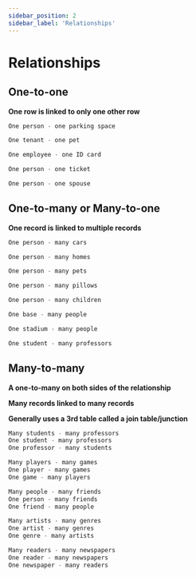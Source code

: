 ```yaml
---
sidebar_position: 2
sidebar_label: 'Relationships'
---
```


# Relationships

## One-to-one

**One row is linked to only one other row**

```jsx title="Examples:"
One person - one parking space

One tenant - one pet

One employee - one ID card

One person - one ticket

One person - one spouse
```

## One-to-many or Many-to-one

**One record is linked to multiple records**

```jsx title="Examples:"
One person - many cars

One person - many homes

One person - many pets

One person - many pillows

One person - many children

One base - many people

One stadium - many people

One student - many professors
```

## Many-to-many

**A one-to-many on both sides of the relationship**

**Many records linked to many records**

**Generally uses a 3rd table called a join table/junction**

```jsx title="Examples:"
Many students - many professors
One student - many professors
One professor - many students

Many players - many games
One player - many games
One game - many players

Many people - many friends
One person - many friends
One friend - many people

Many artists - many genres
One artist - many genres
One genre - many artists

Many readers - many newspapers
One reader - many newspapers
One newspaper - many readers
```






